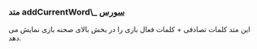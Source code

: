 <h3>
متد addCurrentWord\_
<a class="ext-link" href="classes_Tetris_TetrisGame.js.html">سورس</a>
</h3>

این متد کلمات تصادفی + کلمات فعال بازی را در بخش بالای صحنه بازی نمایش می دهد.
